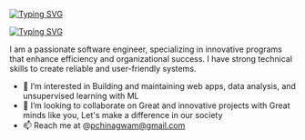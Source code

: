 [![Typing SVG](https://readme-typing-svg.demolab.com?font=Fira+code&weight=500&size=40&pause=1000&color=7BB38D&center=true&vCenter=true&width=1000&lines=Hi!+I'm+Peace+Chinagwam%F0%9F%91%8B%F0%9F%8F%BD)](https://git.io/typing-svg)

 [![Typing SVG](https://readme-typing-svg.demolab.com?font=Fira+Code&pause=1000&color=F75527&center=true&vCenter=true&width=1000&lines=Front-end+Engineer+;Web+Developer;Designer)](https://git.io/typing-svg)

 I am a passionate software engineer, specializing in innovative programs that enhance efficiency and organizational success. I have strong technical skills to create reliable and user-friendly systems.

- 👀 I’m interested in Building and maintaining web apps, data analysis, and unsupervised learning with ML
- 💞️ I’m looking to collaborate on Great and innovative projects with Great minds like you, Let's make a difference in our society
- 📫 Reach me at @pchinagwam@gmail.com
